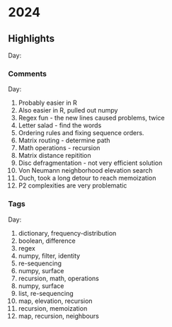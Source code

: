 # 2024
## Highlights

Day:

### Comments

Day:

1. Probably easier in R
2. Also easier in R, pulled out numpy
3. Regex fun - the new lines caused problems, twice
4. Letter salad - find the words
5. Ordering rules and fixing sequence orders.
6. Matrix routing - determine path
7. Math operations - recursion
8. Matrix distance repitition
9. Disc defragmentation - not very efficient solution
10. Von Neumann neighborhood elevation search
11. Ouch, took a long detour to reach memoization
12. P2 complexities are very problematic

### Tags

Day:

1. dictionary, frequency-distribution
2. boolean, difference
3. regex
4. numpy, filter, identity
5. re-sequencing
6. numpy, surface
7. recursion, math, operations
8. numpy, surface
9. list, re-sequencing
10. map, elevation, recursion
11. recursion, memoization
12. map, recursion, neighbours
